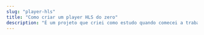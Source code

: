 ```yaml
---
slug: "player-hls"
title: "Como criar um player HLS do zero"
description: "É um projeto que criei como estudo quando comecei a trabalhar na Globo. Meu objetivo era entender melhor como funciona um player de vídeo streaming."
---
```

